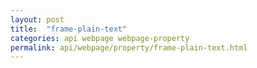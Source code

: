 ```yaml
---
layout: post
title:  "frame-plain-text"
categories: api webpage webpage-property
permalink: api/webpage/property/frame-plain-text.html
---
```


